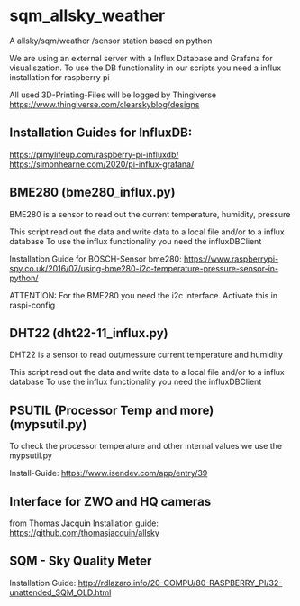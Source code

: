 # sqm_allsky_weather
A allsky/sqm/weather /sensor station based on python

We are using an external server with a Influx Database and Grafana for visualiszation.
To use the DB functionality in our scripts you need a influx installation for raspberry pi

All used 3D-Printing-Files will be logged by Thingiverse
https://www.thingiverse.com/clearskyblog/designs

Installation Guides for InfluxDB:
---

https://pimylifeup.com/raspberry-pi-influxdb/<br>
https://simonhearne.com/2020/pi-influx-grafana/<br>


BME280 (bme280_influx.py)
-------------------------
BME280 is a sensor to read out the current temperature, humidity, pressure

This script read out the data and write data to a local file and/or to a influx database
To use the influx functionality you need the influxDBClient

Installation Guide for BOSCH-Sensor bme280:
https://www.raspberrypi-spy.co.uk/2016/07/using-bme280-i2c-temperature-pressure-sensor-in-python/

ATTENTION: For the BME280 you need the i2c interface. Activate this in raspi-config

DHT22 (dht22-11_influx.py)
---
DHT22 is a sensor to read out/messure current temperature and humidity

This script read out the data and write data to a local file and/or to a influx database
To use the influx functionality you need the influxDBClient

PSUTIL (Processor Temp and more) (mypsutil.py)
---
To check the processor temperature and other internal values we use the mypsutil.py

Install-Guide: https://www.isendev.com/app/entry/39

Interface for ZWO and HQ cameras
--------------------------------
from Thomas Jacquin
Installation guide: https://github.com/thomasjacquin/allsky

SQM - Sky Quality Meter
---
Installation Guide: http://rdlazaro.info/20-COMPU/80-RASPBERRY_PI/32-unattended_SQM_OLD.html


